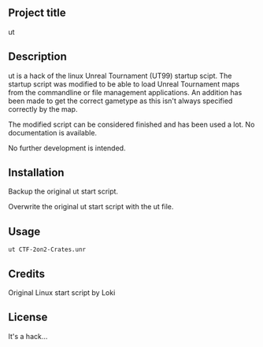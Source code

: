 ## Project title

ut

## Description

ut is a hack of the linux Unreal Tournament (UT99) startup scipt. The startup script was modified to be able to load Unreal Tournament maps from the commandline or file management applications. An addition has been made to get the correct gametype as this isn't always specified correctly by the map.

The modified script can be considered finished and has been used a lot. No documentation is available.

No further development is intended.

## Installation

Backup the original ut start script.

Overwrite the original ut start script with the ut file.

## Usage

`ut CTF-2on2-Crates.unr`

## Credits

Original Linux start script by Loki

## License

It's a hack...
